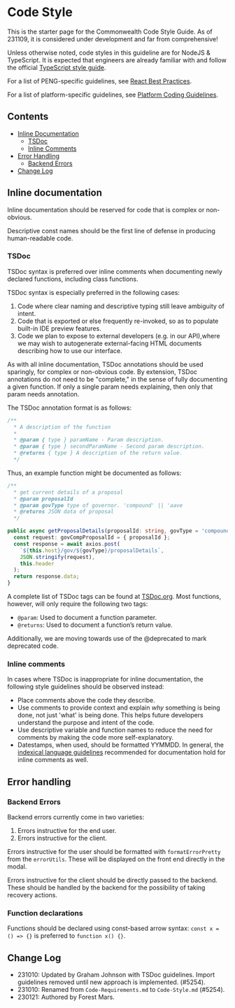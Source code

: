 # Code Style

This is the starter page for the Commonwealth Code Style Guide. As of 231109, it is considered under development and far from comprehensive!

Unless otherwise noted, code styles in this guideline are for NodeJS & TypeScript. It is expected that engineers are already familiar with and follow the official [TypeScript style guide](https://github.com/microsoft/TypeScript/wiki/Coding-guidelines).

For a list of PENG-specific guidelines, see [React Best Practices](./React-Best-Practices.md).

For a list of platform-specific guidelines, see [Platform Coding Guidelines](./Platform-Coding-Guidelines.md).

## Contents

- [Inline Documentation](#inline-documentation)
  + [TSDoc](#tsdoc)
  + [Inline Comments](#inline-comments)
- [Error Handling](#error-handling)
  + [Backend Errors](#backend-errors)
- [Change Log](#change-log)

## Inline documentation

Inline documentation should be reserved for code that is complex or non-obvious.

Descriptive const names should be the first line of defense in producing human-readable code.

### TSDoc

TSDoc syntax is preferred over inline comments when documenting newly declared functions, including class functions.

TSDoc syntax is especially preferred in the following cases:

1. Code where clear naming and descriptive typing still leave ambiguity of intent.
2. Code that is exported or else frequently re-invoked, so as to populate built-in IDE preview features.
3. Code we plan to expose to external developers (e.g. in our API),where we may wish to autogenerate external-facing HTML documents describing how to use our interface.

As with all inline documentation, TSDoc annotations should be used sparingly, for complex or non-obvious code. By extension, TSDoc annotations do not need to be "complete," in the sense of fully documenting a given function. If only a single param needs explaining, then only that param needs annotation.

The TSDoc annotation format is as follows:

```typescript
/**
  * A description of the function
  * 
  * @param { type } paramName - Param description.
  * @param { type } secondParamName - Second param description.
  * @returns { type } A description of the return value.
  */
```

Thus, an example function might be documented as follows:

```typescript
/**
  * get current details of a proposal
  * @param proposalId
  * @param govType type of governor. 'compound' || 'aave
  * @returns JSON data of proposal
  */

public async getProposalDetails(proposalId: string, govType = 'compound') {
  const request: govCompProposalId = { proposalId };
  const response = await axios.post(
    `${this.host}/gov/${govType}/proposalDetails`,
    JSON.stringify(request),
    this.header
  );
  return response.data;
}
```

A complete list of TSDoc tags can be found at [TSDoc.org](https://tsdoc.org/pages/tags/alpha/). Most functions, however, will only require the following two tags:

- `@param`: Used to document a function parameter.
- `@returns`: Used to document a function’s return value.

Additionally, we are moving towards use of the @deprecated to mark deprecated code.

### Inline comments

In cases where TSDoc is inappropriate for inline documentation, the following style guidelines should be observed instead:

- Place comments above the code they describe.
- Use comments to provide context and explain _why_ something is being done, not just 'what' is being done. This helps future developers understand the purpose and intent of the code.
- Use descriptive variable and function names to reduce the need for comments by making the code more self-explanatory.
- Datestamps, when used, should be formatted YYMMDD. In general, the [indexical language guidelines](./_README.md#indexicality--timestamps) recommended for documentation hold for inline comments as well.

## Error handling

### Backend Errors

Backend errors currently come in two varieties:

1. Errors instructive for the end user.
2. Errors instructive for the client.

Errors instructive for the user should be formatted with `formatErrorPretty` from the `errorUtils`. These will be displayed on the front end directly in the modal.

Errors instructive for the client should be directly passed to the backend. These should be handled by the backend for the possibility of taking recovery actions.

### Function declarations

Functions should be declared using const-based arrow syntax: `const x = () => {}` is preferred to `function x() {}`.

## Change Log

- 231010: Updated by Graham Johnson with TSDoc guidelines. Import guidelines removed until new approach is implemented. (#5254).
- 231010: Renamed from `Code-Requirements.md` to `Code-Style.md` (#5254).
- 230121: Authored by Forest Mars.
